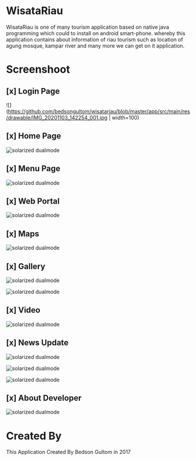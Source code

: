 # WisataRiau

WisataRiau is one of many tourism application based on native java programming which could to install on android smart-phone. whereby this application contains about information of riau tourism such as location of agung mosque, kampar river and many more we can get on it application. 

# Screenshoot

## [x] Login Page

![](https://github.com/bedsongultom/wisatariau/blob/master/app/src/main/res/drawable/IMG_20201103_142254_001.jpg | width=100)


## [x] Home Page

![solarized dualmode](https://github.com/bedsongultom/wisatariau/blob/master/app/src/main/res/drawable/IMG_20201103_114528_670.jpg)

## [x] Menu Page

![solarized dualmode](https://github.com/bedsongultom/wisatariau/blob/master/app/src/main/res/drawable/IMG_20201103_114502_176.png)

## [x] Web Portal

![solarized dualmode](https://github.com/bedsongultom/wisatariau/blob/master/app/src/main/res/drawable/Screenshot_2020-11-03-14-36-34.png)

## [x] Maps

![solarized dualmode](https://github.com/bedsongultom/wisatariau/blob/master/app/src/main/res/drawable/IMG_20201103_114548_028.jpg)

## [x] Gallery

![solarized dualmode](https://github.com/bedsongultom/wisatariau/blob/master/app/src/main/res/drawable/IMG_20201103_114634_061.jpg)

![solarized dualmode](https://github.com/bedsongultom/wisatariau/blob/master/app/src/main/res/drawable/IMG_20201103_114609_389.jpg)

## [x] Video

![solarized dualmode](https://github.com/bedsongultom/wisatariau/blob/master/app/src/main/res/drawable/IMG_20201103_114654_571.jpg)

## [x] News Update

![solarized dualmode](https://github.com/bedsongultom/wisatariau/blob/master/app/src/main/res/drawable/News%20Update.png)

![solarized dualmode](https://github.com/bedsongultom/wisatariau/blob/master/app/src/main/res/drawable/News%20Update2.png)

![solarized dualmode](https://github.com/bedsongultom/wisatariau/blob/master/app/src/main/res/drawable/News%20Update3.png)

## [x] About Developer

![solarized dualmode](https://github.com/bedsongultom/wisatariau/blob/master/app/src/main/res/drawable/IMG_20201103_114814_361.jpg)

# Created By
This Application Created By Bedson Gultom in 2017
